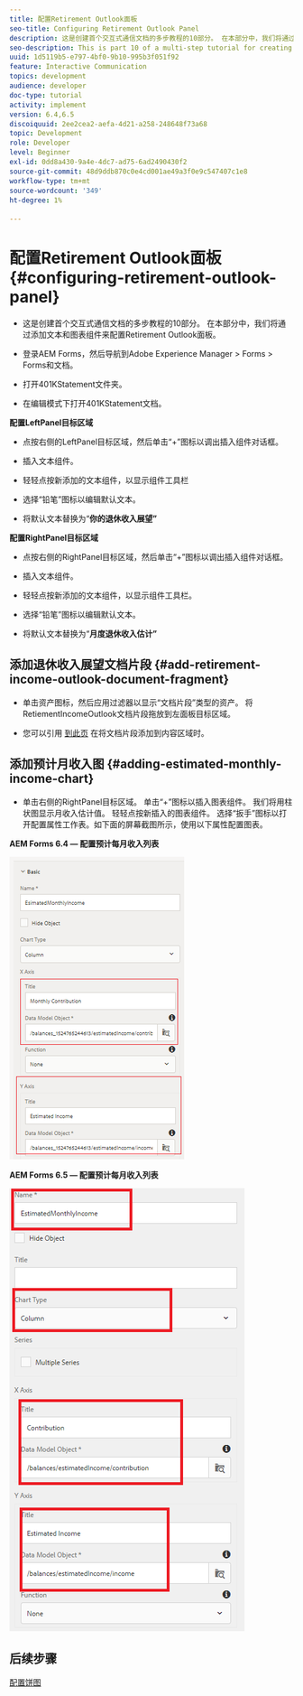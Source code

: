 ```yaml
---
title: 配置Retirement Outlook面板
seo-title: Configuring Retirement Outlook Panel
description: 这是创建首个交互式通信文档的多步教程的10部分。 在本部分中，我们将通过添加文本和图表组件来配置Retirement Outlook面板。
seo-description: This is part 10 of a multi-step tutorial for creating your first interactive communications document. In this part, we will configure Retirement Outlook Panel by adding text and chart components.
uuid: 1d5119b5-e797-4bf0-9b10-995b3f051f92
feature: Interactive Communication
topics: development
audience: developer
doc-type: tutorial
activity: implement
version: 6.4,6.5
discoiquuid: 2ee2cea2-aefa-4d21-a258-248648f73a68
topic: Development
role: Developer
level: Beginner
exl-id: 0dd8a430-9a4e-4dc7-ad75-6ad2490430f2
source-git-commit: 48d9ddb870c0e4cd001ae49a3f0e9c547407c1e8
workflow-type: tm+mt
source-wordcount: '349'
ht-degree: 1%

---
```


# 配置Retirement Outlook面板{#configuring-retirement-outlook-panel}

* 这是创建首个交互式通信文档的多步教程的10部分。 在本部分中，我们将通过添加文本和图表组件来配置Retirement Outlook面板。

* 登录AEM Forms，然后导航到Adobe Experience Manager > Forms > Forms和文档。

* 打开401KStatement文件夹。

* 在编辑模式下打开401KStatement文档。

**配置LeftPanel目标区域**

* 点按右侧的LeftPanel目标区域，然后单击“+”图标以调出插入组件对话框。

* 插入文本组件。

* 轻轻点按新添加的文本组件，以显示组件工具栏

* 选择“铅笔”图标以编辑默认文本。

* 将默认文本替换为“**你的退休收入展望”**

**配置RightPanel目标区域**

* 点按右侧的RightPanel目标区域，然后单击“+”图标以调出插入组件对话框。

* 插入文本组件。

* 轻轻点按新添加的文本组件，以显示组件工具栏。

* 选择“铅笔”图标以编辑默认文本。

* 将默认文本替换为“**月度退休收入估计”**

## 添加退休收入展望文档片段 {#add-retirement-income-outlook-document-fragment}

* 单击资产图标，然后应用过滤器以显示“文档片段”类型的资产。 将RetiementIncomeOutlook文档片段拖放到左面板目标区域。

* 您可以引用 [到此页](https://experienceleague.adobe.com/docs/experience-manager-learn/forms/ic-web-channel-tutorial/partseven.html) 在将文档片段添加到内容区域时。

## 添加预计月收入图 {#adding-estimated-monthly-income-chart}

* 单击右侧的RightPanel目标区域。 单击“+”图标以插入图表组件。 我们将用柱状图显示月收入估计值。 轻轻点按新插入的图表组件。 选择“扳手”图标以打开配置属性工作表。如下面的屏幕截图所示，使用以下属性配置图表。

**AEM Forms 6.4 — 配置预计每月收入列表**

![form64](assets/estimatedmonthlyincomechart.png)

**AEM Forms 6.5 — 配置预计每月收入列表**

![forms65](assets/estimatedmonthlyincomechart65.PNG)

## 后续步骤

[配置饼图](./parteleven.md)
